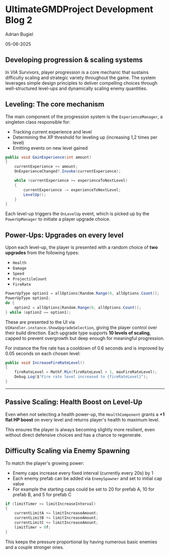 # UltimateGMDProject Development Blog 2

Adrian Bugiel

05-06-2025

## Developing progression & scaling systems

In *VIA Survivors*, player progression is a core mechanic that sustains difficulty scaling and strategic variety throughout the game. The system leverages simple design principles to deliver compelling choices through well-structured level-ups and dynamically scaling enemy quantities.

## Leveling: The core mechanism

The main component of the progression system is the `ExperienceManager`, a singleton class responsible for:

* Tracking current experience and level
* Determining the XP threshold for leveling up (increasing 1,2 times per level)
* Emitting events on new level gained

```csharp
public void GainExperience(int amount)
{
    currentExperience += amount;
    OnExperienceChanged?.Invoke(currentExperience);

    while (currentExperience >= experienceToNextLevel)
    {
        currentExperience -= experienceToNextLevel;
        LevelUp();
    }
}
```

Each level-up triggers the `OnLevelUp` event, which is picked up by the `PowerUpManager` to initiate a player upgrade choice.

## Power-Ups: Upgrades on every level

Upon each level-up, the player is presented with a random choice of **two upgrades** from the following types:

* `Health`
* `Damage`
* `Speed`
* `ProjectileCount`
* `FireRate`

```csharp
PowerUpType option1 = allOptions[Random.Range(0, allOptions.Count)];
PowerUpType option2;
do {
    option2 = allOptions[Random.Range(0, allOptions.Count)];
} while (option2 == option1);
```

These are presented to the UI via `UIHandler.instance.ShowUpgradeSelection`, giving the player control over their build direction. Each upgrade type supports **10 levels of scaling**, capped to prevent overgrowth but deep enough for meaningful progression.

For instance the fire rate has a cooldown of 0.6 seconds and is improved by 0.05 seconds on each chosen level:

```csharp
public void IncreaseFireRateLevel()
{
    fireRateLevel = Mathf.Min(fireRateLevel + 1, maxFireRateLevel);
    Debug.Log($"Fire rate level increased to {fireRateLevel}");
}
```

---

## Passive Scaling: Health Boost on Level-Up

Even when not selecting a health power-up, the `HealthComponent` grants a **+1 flat HP boost** on every level and returns player's health to maximum level.

This ensures the player is always becoming slightly more resilient, even without direct defensive choices and has a chance to regenerate.


## Difficulty Scaling via Enemy Spawning

To match the player's growing power:

* Enemy caps increase every fixed interval (currently every 20s) by 1
* Each enemy prefab can be added via `EnemySpawner` and set to initial cap value
* For example the starting caps could be set to 20 for prefab A, 10 for prefab B, and 5 for prefab C

```csharp
if (limitTimer >= limitIncreaseInterval)
{
    currentLimitA += limitIncreaseAmount;
    currentLimitB += limitIncreaseAmount;
    currentLimitC += limitIncreaseAmount;
    limitTimer = 0f;
}
```

This keeps the pressure proportional by having numerous basic enemies and a couple stronger ones.
